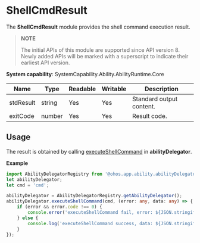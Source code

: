 # ShellCmdResult

The **ShellCmdResult** module provides the shell command execution result.

> **NOTE**
> 
> The initial APIs of this module are supported since API version 8. Newly added APIs will be marked with a superscript to indicate their earliest API version.

**System capability**: SystemCapability.Ability.AbilityRuntime.Core

| Name     | Type  | Readable| Writable| Description                                                        |
| --------- | ------ | ---- | ---- | ------------------------------------------------------------ |
| stdResult | string | Yes  | Yes  | Standard output content.|
| exitCode  | number | Yes  | Yes  | Result code.|

## Usage

The result is obtained by calling [executeShellCommand](js-apis-inner-application-abilityDelegator.md#executeshellcommand) in **abilityDelegator**.

**Example**
```ts
import AbilityDelegatorRegistry from '@ohos.app.ability.abilityDelegatorRegistry';
let abilityDelegator;
let cmd = 'cmd';

abilityDelegator = AbilityDelegatorRegistry.getAbilityDelegator();
abilityDelegator.executeShellCommand(cmd, (error: any, data: any) => {
    if (error && error.code !== 0) {
        console.error('executeShellCommand fail, error: ${JSON.stringify(error)}');
    } else {
        console.log('executeShellCommand success, data: ${JSON.stringify(data)}');
    }
});
```
